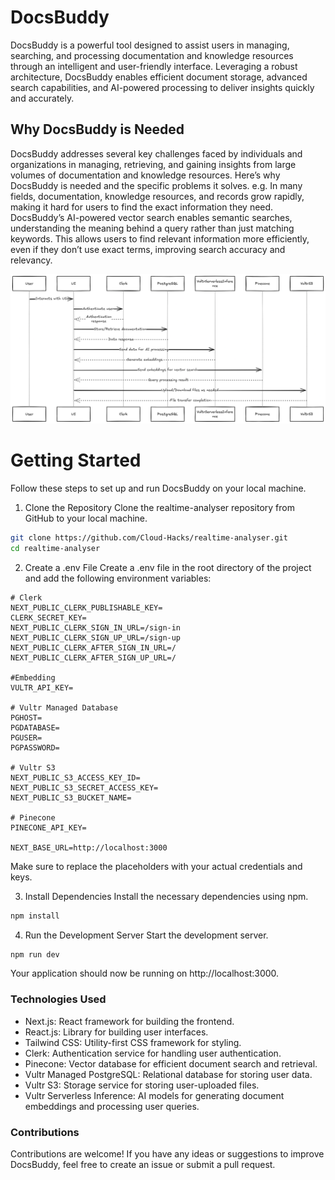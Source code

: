 # DocsBuddy
DocsBuddy is a powerful tool designed to assist users in managing, searching, and processing documentation and knowledge resources through an intelligent and user-friendly interface. Leveraging a robust architecture, DocsBuddy enables efficient document storage, advanced search capabilities, and AI-powered processing to deliver insights quickly and accurately.

## Why DocsBuddy is Needed
DocsBuddy addresses several key challenges faced by individuals and organizations in managing, retrieving, and gaining insights from large volumes of documentation and knowledge resources. Here’s why DocsBuddy is needed and the specific problems it solves. e.g. In many fields, documentation, knowledge resources, and records grow rapidly, making it hard for users to find the exact information they need. DocsBuddy’s AI-powered vector search enables semantic searches, understanding the meaning behind a query rather than just matching keywords. This allows users to find relevant information more efficiently, even if they don’t use exact terms, improving search accuracy and relevancy.

![alt text](arch_docsbuddy.png)

# Getting Started
Follow these steps to set up and run DocsBuddy on your local machine.

1. Clone the Repository
Clone the realtime-analyser repository from GitHub to your local machine.

```bash
git clone https://github.com/Cloud-Hacks/realtime-analyser.git
cd realtime-analyser
```

2. Create a .env File
Create a .env file in the root directory of the project and add the following environment variables:

```plaintext
# Clerk
NEXT_PUBLIC_CLERK_PUBLISHABLE_KEY=
CLERK_SECRET_KEY=
NEXT_PUBLIC_CLERK_SIGN_IN_URL=/sign-in
NEXT_PUBLIC_CLERK_SIGN_UP_URL=/sign-up
NEXT_PUBLIC_CLERK_AFTER_SIGN_IN_URL=/
NEXT_PUBLIC_CLERK_AFTER_SIGN_UP_URL=/

#Embedding
VULTR_API_KEY=

# Vultr Managed Database
PGHOST=
PGDATABASE=
PGUSER=
PGPASSWORD=

# Vultr S3
NEXT_PUBLIC_S3_ACCESS_KEY_ID=
NEXT_PUBLIC_S3_SECRET_ACCESS_KEY=
NEXT_PUBLIC_S3_BUCKET_NAME=

# Pinecone
PINECONE_API_KEY=

NEXT_BASE_URL=http://localhost:3000
```
Make sure to replace the placeholders with your actual credentials and keys.

3. Install Dependencies
Install the necessary dependencies using npm.


```bash
npm install
```

4. Run the Development Server
Start the development server.

```bash
npm run dev
```

Your application should now be running on http://localhost:3000.

### Technologies Used
* Next.js: React framework for building the frontend.
* React.js: Library for building user interfaces.
* Tailwind CSS: Utility-first CSS framework for styling.
* Clerk: Authentication service for handling user authentication.
* Pinecone: Vector database for efficient document search and retrieval.
* Vultr Managed PostgreSQL: Relational database for storing user data.
* Vultr S3: Storage service for storing user-uploaded files.
* Vultr Serverless Inference: AI models for generating document embeddings and processing user queries.


### Contributions
Contributions are welcome! If you have any ideas or suggestions to improve DocsBuddy, feel free to create an issue or submit a pull request.
